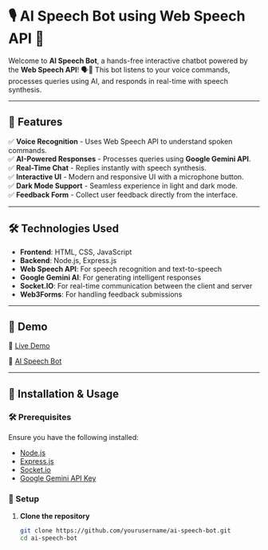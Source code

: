 # 🎙️ AI Speech Bot using Web Speech API 🚀

Welcome to **AI Speech Bot**, a hands-free interactive chatbot powered by the **Web Speech API**! 🗣️🎤 This bot listens to your voice commands, processes queries using AI, and responds in real-time with speech synthesis. 

---

## 🌟 Features
✅ **Voice Recognition** - Uses Web Speech API to understand spoken commands.  
✅ **AI-Powered Responses** - Processes queries using **Google Gemini API**.  
✅ **Real-Time Chat** - Replies instantly with speech synthesis.  
✅ **Interactive UI** - Modern and responsive UI with a microphone button.  
✅ **Dark Mode Support** - Seamless experience in light and dark mode.  
✅ **Feedback Form** - Collect user feedback directly from the interface.  

---
## 🛠️ Technologies Used

- **Frontend**: HTML, CSS, JavaScript
- **Backend**: Node.js, Express.js
- **Web Speech API**: For speech recognition and text-to-speech
- **Google Gemini AI**: For generating intelligent responses
- **Socket.IO**: For real-time communication between the client and server
- **Web3Forms**: For handling feedback submissions
---

## 🎥 Demo
🔗 [Live Demo](SpeechBot.mp4)  

🔗 [AI Speech Bot](SpeechBot.png)  

---

## 🚀 Installation & Usage

### 🛠️ Prerequisites
Ensure you have the following installed:
- [Node.js](https://nodejs.org/)  
- [Express.js](https://expressjs.com/)  
- [Socket.io](https://socket.io/)  
- [Google Gemini API Key](https://ai.google.dev/)  

### 🔧 Setup
1. **Clone the repository**
   ```sh
   git clone https://github.com/yourusername/ai-speech-bot.git
   cd ai-speech-bot
   ```










